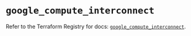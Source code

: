 # `google_compute_interconnect`

Refer to the Terraform Registry for docs: [`google_compute_interconnect`](https://registry.terraform.io/providers/hashicorp/google-beta/5.40.0/docs/resources/google_compute_interconnect).
